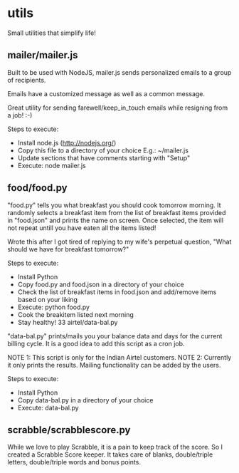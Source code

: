# utils


Small utilities that simplify life!

## mailer/mailer.js

Built to be used with NodeJS, mailer.js sends personalized emails to a group of recipients.

Emails have a customized message as well as a common message.

Great utility for sending farewell/keep_in_touch emails while resigning from a job! :-)

Steps to execute:
- Install node.js (http://nodejs.org/)
- Copy this file to a directory of your choice E.g.: ~/mailer.js
- Update sections that have comments starting with "Setup"
- Execute: node mailer.js
  
## food/food.py

"food.py" tells you what breakfast you should cook tomorrow morning. It randomly selects a breakfast item from the list of breakfast items provided in "food.json" and prints the name on screen. Once selected, the item will not repeat untill you have eaten all the items listed!

Wrote this after I got tired of replying to my wife's perpetual question, "What should we have for breakfast tomorrow?"

Steps to execute:
- Install Python
- Copy food.py and food.json in a directory of your choice
- Check the list of breakfast items in food.json and add/remove items based on your liking
- Execute: python food.py
- Cook the breakitem listed next morning
- Stay healthy!
33
 airtel/data-bal.py

"data-bal.py" prints/mails you your balance data and days for the current billing cycle. It is a good idea to add this script as a cron job.

NOTE 1: This script is only for the Indian Airtel customers.
NOTE 2: Currently it only prints the results. Mailing functionality can be added by the users.

Steps to execute:
- Install Python
- Copy data-bal.py in a directory of your choice
- Execute: data-bal.py

## scrabble/scrabblescore.py

While we love to play Scrabble, it is a pain to keep track of the score. So I created a Scrabble Score keeper. It takes care of blanks, double/triple letters, double/triple words and bonus points.
